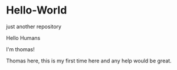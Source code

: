 # Hello-World
just another repository

Hello Humans

I'm thomas!


Thomas here, this is my first time here and any help would be great.
